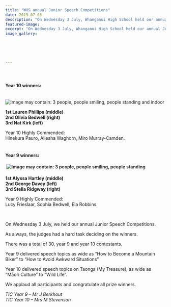 ```yaml
---
title: "WHS annual Junior Speech Competitions"
date: 2019-07-03
description: "On Wednesday 3 July, Whanganui High School held our annual Junior Speech Competitions..."
featured-image: 
excerpt: "On Wednesday 3 July, Whanganui High School held our annual Junior Speech Competitions."
image_gallery:
    
    
    
    
    
---
```


<h4>&nbsp;</h4>
<h4>Year 10 winners:</h4>
<p><br /><img src="https://scontent-syd2-1.xx.fbcdn.net/v/t1.0-9/65643179_2290578077658024_3031976577144455168_n.jpg?_nc_cat=102&amp;_nc_eui2=AeFZ8gHzHoUesixI-ky5uWyGpKIPAwxmse0sBvxWbIoiy-o5IfmOSUbWmoddvkfVfXaDdmEWXBVon1hwuUgkzKB_ap3vl41fldlgOvXZWR9u5A&amp;_nc_oc=AQmULhSdwFB6YaHNQ_oW_6ta2eJZu80MoP5odh3wYpZacaKfwH4SFKXDrjJqUtGqcWY&amp;_nc_ht=scontent-syd2-1.xx&amp;oh=b1799f78c9667168a332831c41bda6d0&amp;oe=5DBA89DF" alt="Image may contain: 3 people, people smiling, people standing and indoor" /></p>
<p><strong>1st Lauren Phillips (middle)</strong><br /><strong>2nd Olivia Bedwell (right)</strong><br /><strong>3rd Nat Kirk (left)</strong></p>
<p>Year 10 Highly Commended:&nbsp;<br />Hinekura Pauro, Aliesha Waghorn, Miro Murray-Camden.<br /><br /></p>
<h4>Year 9 winners:</h4>
<h4><span style="color: #333333; font-size: 14px;">&nbsp;</span><img style="color: #333333; font-size: 14px;" src="https://scontent-syd2-1.xx.fbcdn.net/v/t1.0-9/66304215_2290562524326246_7271793323377950720_n.jpg?_nc_cat=106&amp;_nc_eui2=AeHNwz_nX_KQeLNthCTgtSIROqj7ATFfCdea64JXbnjmmYA9RNROBSYGwnmpZT82VJUVD62w1fh44CS9w5QlBp_tv3oFbf0PnsuYZhJWwtvaHw&amp;_nc_oc=AQlIk0Ei0qEbDC4UhQ4M-mX6FdbVHvom7qEk-ZlJzHdN6b3FqKGTzYih5HTT6zzr-DQ&amp;_nc_ht=scontent-syd2-1.xx&amp;oh=1820fb318d352d29ee0a484cc5e43d9d&amp;oe=5DB86A29" alt="Image may contain: 3 people, people smiling, people standing" /></h4>
<p><strong>1st Alyssa Hartley (middle)</strong><br /><strong>2nd George Davey (left)</strong><br /><strong>3rd Stella Ridgway (right)</strong></p>
<p>Year 9 Highly Commended:&nbsp;<br />Lucy Frieslaar, Sophia Bedwell, Ela Robbins.</p>
<p>&nbsp;</p>
<p>On Wednesday 3 July, we held our annual Junior Speech Competitions.</p>
<p>As always, the judges had a hard task deciding on the winners.</p>
<p>There was a total of 30, year 9 and year 10 contestants.</p>
<p>Year 9 delivered speech topics as wide as &ldquo;How to Become a Mountain Biker&rdquo; to &ldquo;How to Avoid Awkward Situations&rdquo;</p>
<p>Year 10 delivered speech topics on Taonga (My Treasure), as wide as &ldquo;Māori Culture&rdquo; to &ldquo;Wild Life&rdquo;.</p>
<p>We applaud all participants and congratulate all prize winners.&nbsp;</p>
<p><em>TIC Year 9 &ndash; Mr J Berkhout</em><br /><em> TIC Year 10 &ndash; Mrs M Stevenson</em></p>

